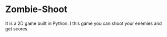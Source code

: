 # Zombie-Shoot
It is a 2D game built in Python. I this game you can shoot your enemies and get scores.

